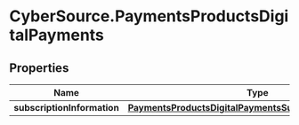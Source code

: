 # CyberSource.PaymentsProductsDigitalPayments

## Properties
Name | Type | Description | Notes
------------ | ------------- | ------------- | -------------
**subscriptionInformation** | [**PaymentsProductsDigitalPaymentsSubscriptionInformation**](PaymentsProductsDigitalPaymentsSubscriptionInformation.md) |  | [optional] 



